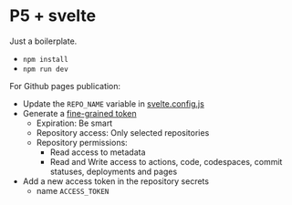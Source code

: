 # P5 + svelte

Just a boilerplate.

- `npm install`
- `npm run dev`

For Github pages publication:

- Update the `REPO_NAME` variable in [svelte.config.js](./svelte.config.js)
- Generate a [fine-grained token](https://github.com/settings/tokens?type=beta)
    - Expiration: Be smart
    - Repository access: Only selected repositories
    - Repository permissions:
        - Read access to metadata
        - Read and Write access to actions, code, codespaces, commit statuses, deployments and pages 
- Add a new access token in the repository secrets
    - name `ACCESS_TOKEN`
